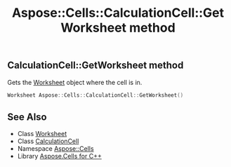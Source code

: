 ﻿---
title: Aspose::Cells::CalculationCell::GetWorksheet method
linktitle: GetWorksheet
second_title: Aspose.Cells for C++ API Reference
description: 'Aspose::Cells::CalculationCell::GetWorksheet method. Gets the Worksheet object where the cell is in in C++.'
type: docs
weight: 700
url: /cpp/aspose.cells/calculationcell/getworksheet/
---
## CalculationCell::GetWorksheet method


Gets the [Worksheet](../../worksheet/) object where the cell is in.

```cpp
Worksheet Aspose::Cells::CalculationCell::GetWorksheet()
```

## See Also

* Class [Worksheet](../../worksheet/)
* Class [CalculationCell](../)
* Namespace [Aspose::Cells](../../)
* Library [Aspose.Cells for C++](../../../)
